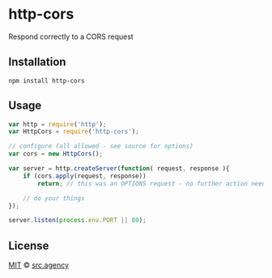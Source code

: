 # http-cors

Respond correctly to a CORS request

## Installation

```shell
npm install http-cors
```

## Usage

```js
var http = require('http');
var HttpCors = require('http-cors');

// configure (all allowed - see source for options)
var cors = new HttpCors();

var server = http.createServer(function( request, response ){
	if (cors.apply(request, response))
		return;	// this was an OPTIONS request - no further action needed

	// do your things
});

server.listen(process.env.PORT || 80);
```

## License

[MIT](http://opensource.org/licenses/MIT) © [src.agency](http://src.agency)
